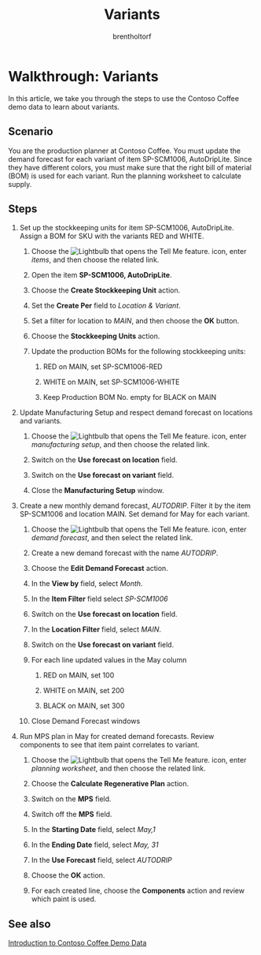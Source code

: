 ﻿---
title: Variants
description: Walkthrough to learn how to update demand forecast for each variant of a product in Business Central. 
ms.date: 04/01/2022
ms.topic: article
ms.service: dynamics365-business-central
author: brentholtorf
ms.author: bholtorf
---

# Walkthrough: Variants

In this article, we take you through the steps to use the Contoso Coffee demo data to learn about variants.

## Scenario

You are the production planner at Contoso Coffee. You must update the demand forecast for each variant of item SP-SCM1006, AutoDripLite. Since they have different colors, you must make sure that the right bill of material (BOM) is used for each variant. Run the planning worksheet to calculate supply.  

## Steps

1. Set up the stockkeeping units for item SP-SCM1006, AutoDripLite. Assign a BOM for SKU with the variants RED and WHITE.

    1. Choose the ![Lightbulb that opens the Tell Me feature.](../../media/ui-search/search_small.png "Tell me what you want to do") icon, enter *items*, and then choose the related link.  

    2. Open the item **SP-SCM1006, AutoDripLite**.

    3. Choose the **Create Stockkeeping Unit** action.  

    4. Set the **Create Per** field to *Location & Variant*.

    5. Set a filter for location to *MAIN*, and then choose the **OK** button.

    6. Choose the **Stockkeeping Units** action.  

    7. Update the production BOMs for the following stockkeeping units:

        1. RED on MAIN, set SP-SCM1006-RED  

        2. WHITE on MAIN, set SP-SCM1006-WHITE  

        3. Keep Production BOM No. empty for BLACK on MAIN  

2. Update Manufacturing Setup and respect demand forecast on locations and variants.  

    1. Choose the ![Lightbulb that opens the Tell Me feature.](../../media/ui-search/search_small.png "Tell me what you want to do") icon, enter *manufacturing setup*, and then choose the related link.  

    2. Switch on the **Use forecast on location** field.

    3. Switch on the **Use forecast on variant** field.

    4. Close the **Manufacturing Setup** window.

3. Create a new monthly demand forecast, *AUTODRIP*. Filter it by the item SP-SCM1006 and location MAIN. Set demand for May for each variant. 

    1. Choose the ![Lightbulb that opens the Tell Me feature.](../../media/ui-search/search_small.png "Tell me what you want to do") icon, enter *demand forecast*, and then select the related link.

    2. Create a new demand forecast with the name *AUTODRIP*.

    3. Choose the **Edit Demand Forecast** action.

    4. In the **View by** field, select *Month*.

    5. In the **Item Filter** field select *SP-SCM1006*

    6. Switch on the **Use forecast on location** field.

    7. In the **Location Filter** field, select *MAIN*.

    8. Switch on the **Use forecast on variant** field.

    9. For each line updated values in the May column

        1. RED on MAIN, set 100

        2. WHITE on MAIN, set 200

        3. BLACK on MAIN, set 300

    10. Close Demand Forecast windows

4. Run MPS plan in May for created demand forecasts. Review components to see that item paint correlates to variant.

    1. Choose the ![Lightbulb that opens the Tell Me feature.](../../media/ui-search/search_small.png "Tell me what you want to do") icon, enter *planning worksheet*, and then choose the related link.

    2. Choose the **Calculate Regenerative Plan** action.

    3. Switch on the **MPS** field.

    4. Switch off the **MPS** field.

    5. In the **Starting Date** field, select *May,1*

    6. In the **Ending Date** field, select *May, 31*

    7. In the **Use Forecast** field, select *AUTODRIP*

    8. Choose the **OK** action.

    9. For each created line, choose the **Components** action and review which paint is used.  

## See also

[Introduction to Contoso Coffee Demo Data](../contoso-coffee-intro.md)  

